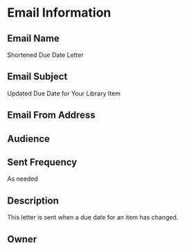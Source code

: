 # Email Information

## Email Name
Shortened Due Date Letter

## Email Subject
Updated Due Date for Your Library Item

## Email From Address

## Audience

## Sent Frequency
As needed

## Description
This letter is sent when a due date for an item has changed. 

## Owner
